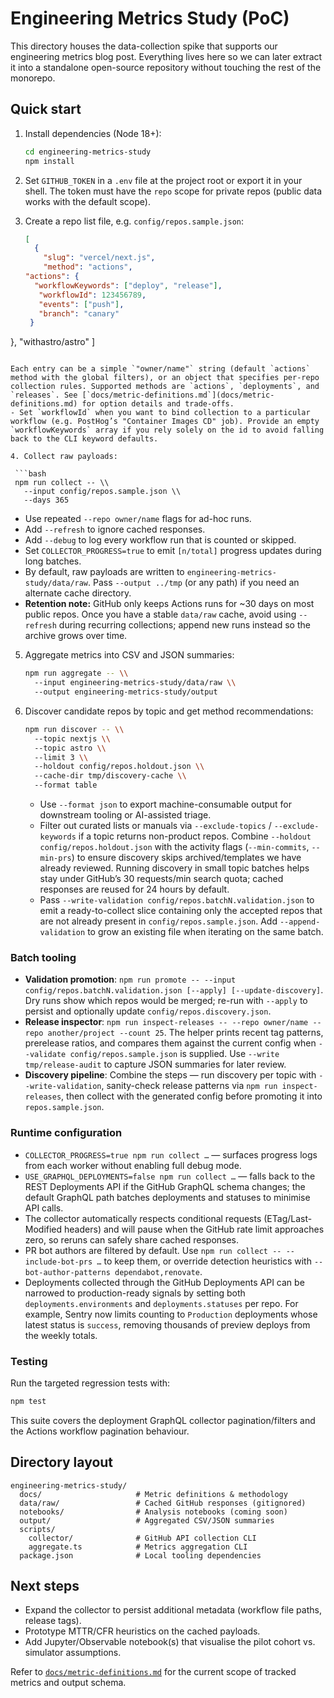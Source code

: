 # Engineering Metrics Study (PoC)

This directory houses the data-collection spike that supports our engineering metrics blog post. Everything lives here so we can later extract it into a standalone open-source repository without touching the rest of the monorepo.

## Quick start

1. Install dependencies (Node 18+):

   ```bash
   cd engineering-metrics-study
   npm install
   ```

2. Set `GITHUB_TOKEN` in a `.env` file at the project root or export it in your shell. The token must have the `repo` scope for private repos (public data works with the default scope).

3. Create a repo list file, e.g. `config/repos.sample.json`:

   ```json
   [
     {
       "slug": "vercel/next.js",
       "method": "actions",
   "actions": {
     "workflowKeywords": ["deploy", "release"],
      "workflowId": 123456789,
      "events": ["push"],
      "branch": "canary"
    }
  },
  "withastro/astro"
  ]
  ```

  Each entry can be a simple `"owner/name"` string (default `actions` method with the global filters), or an object that specifies per-repo collection rules. Supported methods are `actions`, `deployments`, and `releases`. See [`docs/metric-definitions.md`](docs/metric-definitions.md) for option details and trade-offs.
  - Set `workflowId` when you want to bind collection to a particular workflow (e.g. PostHog’s "Container Images CD" job). Provide an empty `workflowKeywords` array if you rely solely on the id to avoid falling back to the CLI keyword defaults.

4. Collect raw payloads:

   ```bash
   npm run collect -- \\
     --input config/repos.sample.json \\
     --days 365
   ```

   - Use repeated `--repo owner/name` flags for ad-hoc runs.
   - Add `--refresh` to ignore cached responses.
   - Add `--debug` to log every workflow run that is counted or skipped.
   - Set `COLLECTOR_PROGRESS=true` to emit `[n/total]` progress updates during long batches.
   - By default, raw payloads are written to `engineering-metrics-study/data/raw`. Pass `--output ../tmp` (or any path) if you need an alternate cache directory.
   - **Retention note:** GitHub only keeps Actions runs for ~30 days on most public repos. Once you have a stable `data/raw` cache, avoid using `--refresh` during recurring collections; append new runs instead so the archive grows over time.

5. Aggregate metrics into CSV and JSON summaries:

   ```bash
   npm run aggregate -- \\
     --input engineering-metrics-study/data/raw \\
     --output engineering-metrics-study/output
   ```

6. Discover candidate repos by topic and get method recommendations:

   ```bash
   npm run discover -- \\
     --topic nextjs \\
     --topic astro \\
     --limit 3 \\
     --holdout config/repos.holdout.json \\
     --cache-dir tmp/discovery-cache \\
     --format table
   ```

   - Use `--format json` to export machine-consumable output for downstream tooling or AI-assisted triage.
   - Filter out curated lists or manuals via `--exclude-topics` / `--exclude-keywords` if a topic returns non-product repos. Combine `--holdout config/repos.holdout.json` with the activity flags (`--min-commits`, `--min-prs`) to ensure discovery skips archived/templates we have already reviewed. Running discovery in small topic batches helps stay under GitHub’s 30 requests/min search quota; cached responses are reused for 24 hours by default.
   - Pass `--write-validation config/repos.batchN.validation.json` to emit a ready-to-collect slice containing only the accepted repos that are not already present in `config/repos.sample.json`. Add `--append-validation` to grow an existing file when iterating on the same batch.

### Batch tooling

- **Validation promotion**: `npm run promote -- --input config/repos.batchN.validation.json [--apply] [--update-discovery]`. Dry runs show which repos would be merged; re-run with `--apply` to persist and optionally update `config/repos.discovery.json`.
- **Release inspector**: `npm run inspect-releases -- --repo owner/name --repo another/project --count 25`. The helper prints recent tag patterns, prerelease ratios, and compares them against the current config when `--validate config/repos.sample.json` is supplied. Use `--write tmp/release-audit` to capture JSON summaries for later review.
- **Discovery pipeline**: Combine the steps — run discovery per topic with `--write-validation`, sanity-check release patterns via `npm run inspect-releases`, then collect with the generated config before promoting it into `repos.sample.json`.

### Runtime configuration

- `COLLECTOR_PROGRESS=true npm run collect …` — surfaces progress logs from each worker without enabling full debug mode.
- `USE_GRAPHQL_DEPLOYMENTS=false npm run collect …` — falls back to the REST Deployments API if the GitHub GraphQL schema changes; the default GraphQL path batches deployments and statuses to minimise API calls.
- The collector automatically respects conditional requests (ETag/Last-Modified headers) and will pause when the GitHub rate limit approaches zero, so reruns can safely share cached responses.
- PR bot authors are filtered by default. Use `npm run collect -- --include-bot-prs …` to keep them, or override detection heuristics with `--bot-author-patterns dependabot,renovate`.
- Deployments collected through the GitHub Deployments API can be narrowed to production-ready signals by setting both `deployments.environments` and `deployments.statuses` per repo. For example, Sentry now limits counting to `Production` deployments whose latest status is `success`, removing thousands of preview deploys from the weekly totals.

### Testing

Run the targeted regression tests with:

```bash
npm test
```

This suite covers the deployment GraphQL collector pagination/filters and the Actions workflow pagination behaviour.

## Directory layout

```
engineering-metrics-study/
  docs/                     # Metric definitions & methodology
  data/raw/                 # Cached GitHub responses (gitignored)
  notebooks/                # Analysis notebooks (coming soon)
  output/                   # Aggregated CSV/JSON summaries
  scripts/
    collector/              # GitHub API collection CLI
    aggregate.ts            # Metrics aggregation CLI
  package.json              # Local tooling dependencies
```

## Next steps

- Expand the collector to persist additional metadata (workflow file paths, release tags).
- Prototype MTTR/CFR heuristics on the cached payloads.
- Add Jupyter/Observable notebook(s) that visualise the pilot cohort vs. simulator assumptions.

Refer to [`docs/metric-definitions.md`](docs/metric-definitions.md) for the current scope of tracked metrics and output schema.
